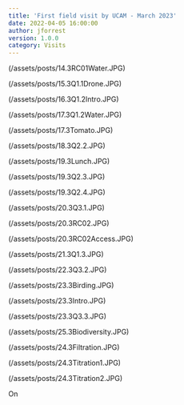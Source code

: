 ```yaml
---
title: 'First field visit by UCAM - March 2023'
date: 2022-04-05 16:00:00 
author: jforrest
version: 1.0.0
category: Visits
---
```




(/assets/posts/14.3RC01Water.JPG)

(/assets/posts/15.3Q1.1Drone.JPG)

(/assets/posts/16.3Q1.2Intro.JPG)

(/assets/posts/17.3Q1.2Water.JPG)

(/assets/posts/17.3Tomato.JPG)

(/assets/posts/18.3Q2.2.JPG)

(/assets/posts/19.3Lunch.JPG)

(/assets/posts/19.3Q2.3.JPG)

(/assets/posts/19.3Q2.4.JPG)

(/assets/posts/20.3Q3.1.JPG)

(/assets/posts/20.3RC02.JPG)

(/assets/posts/20.3RC02Access.JPG)

(/assets/posts/21.3Q1.3.JPG)

(/assets/posts/22.3Q3.2.JPG)

(/assets/posts/23.3Birding.JPG)

(/assets/posts/23.3Intro.JPG)

(/assets/posts/23.3Q3.3.JPG)

(/assets/posts/25.3Biodiversity.JPG)

(/assets/posts/24.3Filtration.JPG)

(/assets/posts/24.3Titration1.JPG)

(/assets/posts/24.3Titration2.JPG)

On 
